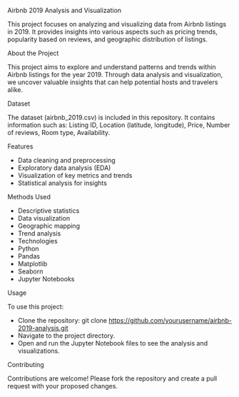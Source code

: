 Airbnb 2019 Analysis and Visualization

This project focuses on analyzing and visualizing data from Airbnb listings in 2019. It provides insights into various aspects such as pricing trends, popularity based on reviews, and geographic distribution of listings.


About the Project

This project aims to explore and understand patterns and trends within Airbnb listings for the year 2019. Through data analysis and visualization, we uncover valuable insights that can help potential hosts and travelers alike.

Dataset

The dataset (airbnb_2019.csv) is included in this repository. It contains information such as: Listing ID, Location (latitude, longitude), Price, Number of reviews, Room type, Availability.

Features

- Data cleaning and preprocessing
- Exploratory data analysis (EDA)
- Visualization of key metrics and trends
- Statistical analysis for insights

Methods Used

- Descriptive statistics
- Data visualization
- Geographic mapping
- Trend analysis
- Technologies
- Python
- Pandas
- Matplotlib
- Seaborn
- Jupyter Notebooks


Usage

To use this project:

- Clone the repository: git clone https://github.com/yourusername/airbnb-2019-analysis.git
- Navigate to the project directory.
- Open and run the Jupyter Notebook files to see the analysis and visualizations.

Contributing

Contributions are welcome! Please fork the repository and create a pull request with your proposed changes.
